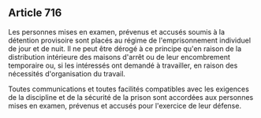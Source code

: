 Article 716
----
Les personnes mises en examen, prévenus et accusés soumis à la détention
provisoire sont placés au régime de l'emprisonnement individuel de jour et de
nuit. Il ne peut être dérogé à ce principe qu'en raison de la distribution
intérieure des maisons d'arrêt ou de leur encombrement temporaire ou, si les
intéressés ont demandé à travailler, en raison des nécessités d'organisation du
travail.

Toutes communications et toutes facilités compatibles avec les exigences de la
discipline et de la sécurité de la prison sont accordées aux personnes mises en
examen, prévenus et accusés pour l'exercice de leur défense.

